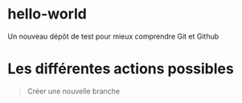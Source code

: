 # hello-world
Un nouveau dépôt de test pour mieux comprendre Git et Github

# Les différentes actions possibles
> Créer une nouvelle branche
